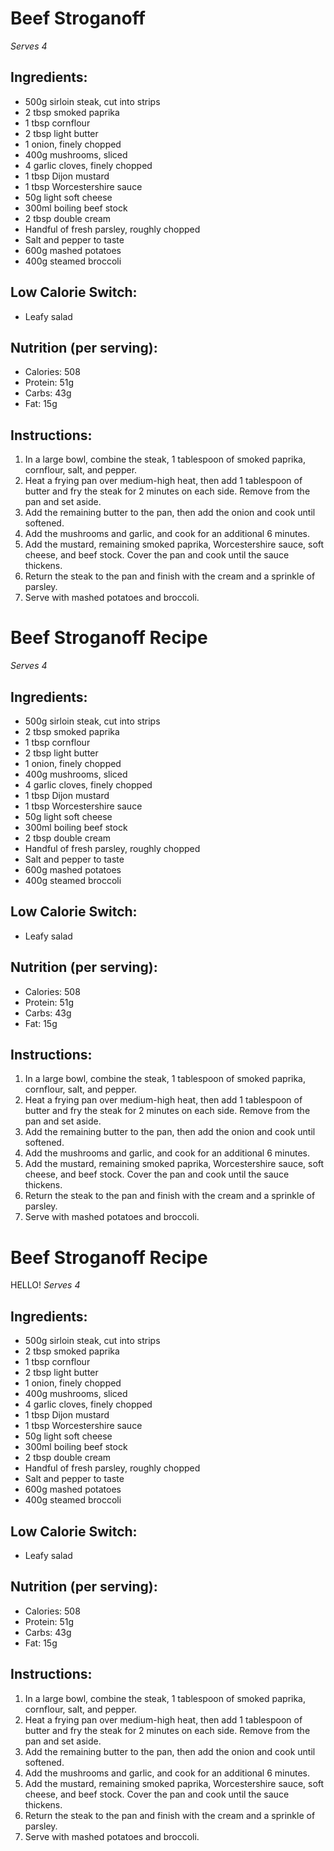 # Beef Stroganoff
*Serves 4*

## Ingredients:
- 500g sirloin steak, cut into strips
- 2 tbsp smoked paprika
- 1 tbsp cornflour
- 2 tbsp light butter
- 1 onion, finely chopped
- 400g mushrooms, sliced
- 4 garlic cloves, finely chopped
- 1 tbsp Dijon mustard
- 1 tbsp Worcestershire sauce
- 50g light soft cheese
- 300ml boiling beef stock
- 2 tbsp double cream
- Handful of fresh parsley, roughly chopped
- Salt and pepper to taste
- 600g mashed potatoes
- 400g steamed broccoli

## Low Calorie Switch:
- Leafy salad

## Nutrition (per serving):
- Calories: 508
- Protein: 51g
- Carbs: 43g
- Fat: 15g

## Instructions:
1. In a large bowl, combine the steak, 1 tablespoon of smoked paprika, cornflour, salt, and pepper.
2. Heat a frying pan over medium-high heat, then add 1 tablespoon of butter and fry the steak for 2 minutes on each side. Remove from the pan and set aside.
3. Add the remaining butter to the pan, then add the onion and cook until softened.
4. Add the mushrooms and garlic, and cook for an additional 6 minutes.
5. Add the mustard, remaining smoked paprika, Worcestershire sauce, soft cheese, and beef stock. Cover the pan and cook until the sauce thickens.
6. Return the steak to the pan and finish with the cream and a sprinkle of parsley.
7. Serve with mashed potatoes and broccoli.

# Beef Stroganoff Recipe

*Serves 4*

## Ingredients:
- 500g sirloin steak, cut into strips
- 2 tbsp smoked paprika
- 1 tbsp cornflour
- 2 tbsp light butter
- 1 onion, finely chopped
- 400g mushrooms, sliced
- 4 garlic cloves, finely chopped
- 1 tbsp Dijon mustard
- 1 tbsp Worcestershire sauce
- 50g light soft cheese
- 300ml boiling beef stock
- 2 tbsp double cream
- Handful of fresh parsley, roughly chopped
- Salt and pepper to taste
- 600g mashed potatoes
- 400g steamed broccoli

## Low Calorie Switch:
- Leafy salad

## Nutrition (per serving):
- Calories: 508
- Protein: 51g
- Carbs: 43g
- Fat: 15g

## Instructions:
1. In a large bowl, combine the steak, 1 tablespoon of smoked paprika, cornflour, salt, and pepper.
2. Heat a frying pan over medium-high heat, then add 1 tablespoon of butter and fry the steak for 2 minutes on each side. Remove from the pan and set aside.
3. Add the remaining butter to the pan, then add the onion and cook until softened.
4. Add the mushrooms and garlic, and cook for an additional 6 minutes.
5. Add the mustard, remaining smoked paprika, Worcestershire sauce, soft cheese, and beef stock. Cover the pan and cook until the sauce thickens.
6. Return the steak to the pan and finish with the cream and a sprinkle of parsley.
7. Serve with mashed potatoes and broccoli.

# Beef Stroganoff Recipe
HELLO!
*Serves 4*

## Ingredients:
- 500g sirloin steak, cut into strips
- 2 tbsp smoked paprika
- 1 tbsp cornflour
- 2 tbsp light butter
- 1 onion, finely chopped
- 400g mushrooms, sliced
- 4 garlic cloves, finely chopped
- 1 tbsp Dijon mustard
- 1 tbsp Worcestershire sauce
- 50g light soft cheese
- 300ml boiling beef stock
- 2 tbsp double cream
- Handful of fresh parsley, roughly chopped
- Salt and pepper to taste
- 600g mashed potatoes
- 400g steamed broccoli

## Low Calorie Switch:
- Leafy salad

## Nutrition (per serving):
- Calories: 508
- Protein: 51g
- Carbs: 43g
- Fat: 15g

## Instructions:
1. In a large bowl, combine the steak, 1 tablespoon of smoked paprika, cornflour, salt, and pepper.
2. Heat a frying pan over medium-high heat, then add 1 tablespoon of butter and fry the steak for 2 minutes on each side. Remove from the pan and set aside.
3. Add the remaining butter to the pan, then add the onion and cook until softened.
4. Add the mushrooms and garlic, and cook for an additional 6 minutes.
5. Add the mustard, remaining smoked paprika, Worcestershire sauce, soft cheese, and beef stock. Cover the pan and cook until the sauce thickens.
6. Return the steak to the pan and finish with the cream and a sprinkle of parsley.
7. Serve with mashed potatoes and broccoli.
